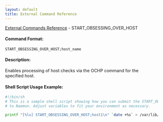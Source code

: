 ```yaml
---
layout: default
title: External Command Reference
---
```


<!--
************************************************
* AUTO GENERATED PAGE - USE ./update SCRIPT
************************************************
-->

<span class="glyphicon glyphicon-arrow-up"></span><a href="index.html"> External Commands Reference</a> - START_OBSESSING_OVER_HOST<br>

#### Command Format:

`START_OBSESSING_OVER_HOST;host_name`

#### Description:

Enables processing of host checks via the OCHP command for the specified host.

#### Shell Script Usage Example:

```sh
#!/bin/sh
# This is a sample shell script showing how you can submit the START_OBSESSING_OVER_HOST command
# to Naemon. Adjust variables to fit your environment as necessary.

printf "[%lu] START_OBSESSING_OVER_HOST;host1\n" `date +%s` > /var/lib/naemon/naemon.cmd
```
